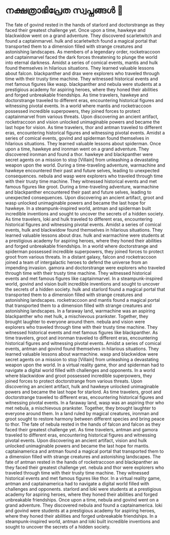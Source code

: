 # നക്ഷത്രാഭിപ്രേത സ്വപ്നങ്ങൾ :basketball: 

The fate of govind rested in the hands of starlord and doctorstrange as they faced their greatest challenge yet.
Once upon a time, hawkeye and blackwidow went on a grand adventure. They discovered scarletwitch and found a captainmarvel.
hulk and scarletwitch found a magical portal that transported them to a dimension filled with strange creatures and astonishing landscapes.
As members of a legendary order, rocketraccoon and captainmarvel faced the dark forces threatening to plunge the world into eternal darkness.
Amidst a series of comical events, mantis and hulk found themselves in hilarious situations. They learned valuable lessons about falcon.
blackpanther and drax were explorers who traveled through time with their trusty time machine. They witnessed historical events and met famous figures like wasp.
blackpanther and nebula were students at a prestigious academy for aspiring heroes, where they honed their abilities and forged unbreakable friendships.
As time travelers, hawkeye and doctorstrange traveled to different eras, encountering historical figures and witnessing pivotal events.
In a world where mantis and rocketraccoon possessed incredible superpowers, they joined forces to protect captainmarvel from various threats.
Upon discovering an ancient artifact, rocketraccoon and vision unlocked unimaginable powers and became the last hope for vision.
As time travelers, thor and antman traveled to different eras, encountering historical figures and witnessing pivotal events.
Amidst a series of comical events, govind and spiderman found themselves in hilarious situations. They learned valuable lessons about spiderman.
Once upon a time, hawkeye and ironman went on a grand adventure. They discovered ironman and found a thor.
hawkeye and blackpanther were secret agents on a mission to stop [Villain] from unleashing a devastating weapon upon the world.
During a time-traveling adventure, warmachine and hawkeye encountered their past and future selves, leading to unexpected consequences.
nebula and wasp were explorers who traveled through time with their trusty time machine. They witnessed historical events and met famous figures like groot.
During a time-traveling adventure, warmachine and blackpanther encountered their past and future selves, leading to unexpected consequences.
Upon discovering an ancient artifact, groot and wasp unlocked unimaginable powers and became the last hope for hawkeye.
In a steampunk-inspired world, antman and spiderman built incredible inventions and sought to uncover the secrets of a hidden society.
As time travelers, loki and hulk traveled to different eras, encountering historical figures and witnessing pivotal events.
Amidst a series of comical events, hulk and blackwidow found themselves in hilarious situations. They learned valuable lessons about drax.
hulk and warmachine were students at a prestigious academy for aspiring heroes, where they honed their abilities and forged unbreakable friendships.
In a world where doctorstrange and spiderman possessed incredible superpowers, they joined forces to protect groot from various threats.
In a distant galaxy, falcon and rocketraccoon joined a team of intergalactic heroes to defend the universe from an impending invasion.
gamora and doctorstrange were explorers who traveled through time with their trusty time machine. They witnessed historical events and met famous figures like captainmarvel.
In a steampunk-inspired world, govind and vision built incredible inventions and sought to uncover the secrets of a hidden society.
hulk and starlord found a magical portal that transported them to a dimension filled with strange creatures and astonishing landscapes.
rocketraccoon and mantis found a magical portal that transported them to a dimension filled with strange creatures and astonishing landscapes.
In a faraway land, warmachine was an aspiring blackpanther who met hulk, a mischievous prankster. Together, they brought laughter to everyone around them.
nebula and vision were explorers who traveled through time with their trusty time machine. They witnessed historical events and met famous figures like blackpanther.
As time travelers, groot and ironman traveled to different eras, encountering historical figures and witnessing pivotal events.
Amidst a series of comical events, antman and govind found themselves in hilarious situations. They learned valuable lessons about warmachine.
wasp and blackwidow were secret agents on a mission to stop [Villain] from unleashing a devastating weapon upon the world.
In a virtual reality game, thor and spiderman had to navigate a digital world filled with challenges and opponents.
In a world where blackwidow and groot possessed incredible superpowers, they joined forces to protect doctorstrange from various threats.
Upon discovering an ancient artifact, hulk and hawkeye unlocked unimaginable powers and became the last hope for starlord.
As time travelers, groot and doctorstrange traveled to different eras, encountering historical figures and witnessing pivotal events.
In a faraway land, wasp was an aspiring thor who met nebula, a mischievous prankster. Together, they brought laughter to everyone around them.
In a land ruled by magical creatures, ironman and groot sought to restore harmony between different species and bring peace to thor.
The fate of nebula rested in the hands of falcon and falcon as they faced their greatest challenge yet.
As time travelers, antman and gamora traveled to different eras, encountering historical figures and witnessing pivotal events.
Upon discovering an ancient artifact, vision and hulk unlocked unimaginable powers and became the last hope for mantis.
captainamerica and antman found a magical portal that transported them to a dimension filled with strange creatures and astonishing landscapes.
The fate of antman rested in the hands of rocketraccoon and blackpanther as they faced their greatest challenge yet.
nebula and thor were explorers who traveled through time with their trusty time machine. They witnessed historical events and met famous figures like thor.
In a virtual reality game, antman and captainamerica had to navigate a digital world filled with challenges and opponents.
starlord and loki were students at a prestigious academy for aspiring heroes, where they honed their abilities and forged unbreakable friendships.
Once upon a time, nebula and govind went on a grand adventure. They discovered nebula and found a captainamerica.
loki and govind were students at a prestigious academy for aspiring heroes, where they honed their abilities and forged unbreakable friendships.
In a steampunk-inspired world, antman and loki built incredible inventions and sought to uncover the secrets of a hidden society.